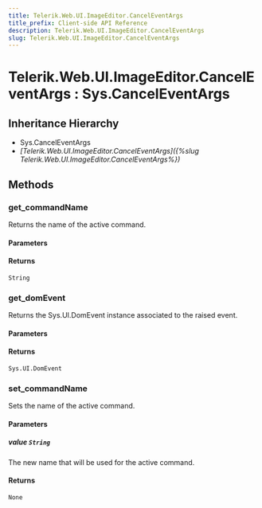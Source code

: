 ```yaml
---
title: Telerik.Web.UI.ImageEditor.CancelEventArgs
title_prefix: Client-side API Reference
description: Telerik.Web.UI.ImageEditor.CancelEventArgs
slug: Telerik.Web.UI.ImageEditor.CancelEventArgs
---
```


# Telerik.Web.UI.ImageEditor.CancelEventArgs : Sys.CancelEventArgs 

## Inheritance Hierarchy

* Sys.CancelEventArgs
* *[Telerik.Web.UI.ImageEditor.CancelEventArgs]({%slug Telerik.Web.UI.ImageEditor.CancelEventArgs%})*


## Methods

###  get_commandName

Returns the name of the active command.

#### Parameters

#### Returns

`String`

### get_domEvent

Returns the Sys.UI.DomEvent instance associated to the raised event.

#### Parameters

#### Returns

`Sys.UI.DomEvent` 
### set_commandName

Sets the name of the active command.

#### Parameters

##### value `String`

The new name that will be used for the active command.

#### Returns

`None`



